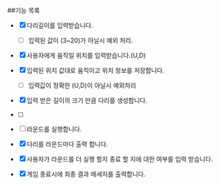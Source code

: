 ##기능 목록

- [x] 다리길이를 입력받습니다.
    - [ ] 입력된 값이 (3~20)가 아닐시 예외 처리.
  
- [x] 사용자에게 움직일 위치를 입력받습니다.(U,D)
- [x] 입력된 위치 값대로 움직이고 위치 정보를 저장합니다. 
  - [ ] 입력값이 정확한 (U,D)이 아닐시 예외처리 

- [x] 입력 받은 길이의 크기 만큼 다리를 생성합니다.
- [ ] 

- [ ] 라운드를 실행합니다.
- [x] 다리를 라운드마다 출력 합니다.
- [x] 사용자가 라운드를 더 실행 할지 종료 할 지에 대한 여부를 입력 받습니다.
- [x] 게임 종료시에 최종 결과 메세지를 출력합니다.